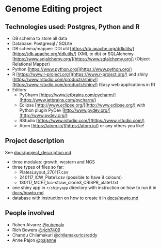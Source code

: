 # Genome Editing project

## Technologies used: Postgres, Python and R

* DB schema to store all data
* Database: Postgresql / SQLite
* DB schema/mapper: DDLutil [https://db.apache.org/ddlutils/](https://db.apache.org/ddlutils/) (XML to db) or SQLAlchemy [https://www.sqlalchemy.org/](https://www.sqlalchemy.org/) (Object Relational Mapper)
* Python [https://www.python.org/](https://www.python.org/)
* R [https://www.r-project.org/](https://www.r-project.org/) and shiny [https://www.rstudio.com/products/shiny/](https://www.rstudio.com/products/shiny/) (Easy web applications in R)
* Editors:
  - PyCharm [https://www.jetbrains.com/pycharm/](https://www.jetbrains.com/pycharm/)
  - Eclipse [http://www.eclipse.org/](http://www.eclipse.org/) with Python plugin PyDev [http://www.pydev.org/](http://www.pydev.org/)
  - RStudio [https://www.rstudio.com/](https://www.rstudio.com/)
  - Atom [https://atom.io/](https://atom.io/) or any others you like!

## Project description

See [docs/project_description.md](docs/project_description.md)

* three modules: growth, western and NGS
* three types of files so far:
  - PlatesLayout_270117.csv
  - 240117_ICW_Plate1.csv (possible to have 8 colours)
  - 180117_MCF7_luc-straw_clone3_CRISPR_plate1.txt
* one shiny app in `r/shinyapp` directory with instruction on how to run it in [docs/howto.md](docs/howto.md#shiny-app)
* database with instruction on how to create it in [docs/howto.md](docs/howto.md#create-database)

## People involved

* Ruben Alvarez [@rubenalv](https://github.com/rubenalv)
* Rich Bowers [@rich7409](https://github.com/rich7409)
* Chandu Chilamakuri [@chilamakuricsreddy](https://github.com/chilamakuricsreddy)
* Anne Pajon [@pajanne](https://github.com/pajanne)
